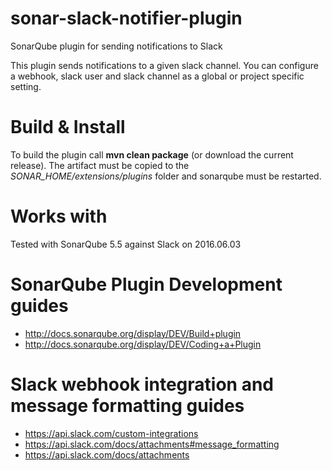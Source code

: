 # sonar-slack-notifier-plugin
SonarQube plugin for sending notifications to Slack

This plugin sends notifications to a given slack channel. You can configure a webhook, slack user and slack channel as a global or project specific setting.

# Build & Install
To build the plugin call **mvn clean package** (or download the current release). The artifact must be copied to the *SONAR_HOME/extensions/plugins* folder and sonarqube must be restarted.

# Works with
Tested with SonarQube 5.5 against Slack on 2016.06.03


# SonarQube Plugin Development guides
* http://docs.sonarqube.org/display/DEV/Build+plugin
* http://docs.sonarqube.org/display/DEV/Coding+a+Plugin

# Slack webhook integration and message formatting guides
 * https://api.slack.com/custom-integrations
 * https://api.slack.com/docs/attachments#message_formatting
 * https://api.slack.com/docs/attachments

